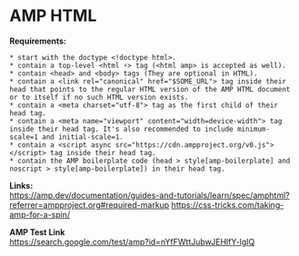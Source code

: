 # AMP HTML

**Requirements:**

	* start with the doctype <!doctype html>. 
	* contain a top-level <html ⚡> tag (<html amp> is accepted as well). 
	* contain <head> and <body> tags (They are optional in HTML). 
	* contain a <link rel="canonical" href="$SOME_URL"> tag inside their head that points to the regular HTML version of the AMP HTML document or to itself if no such HTML version exists. 
	* contain a <meta charset="utf-8"> tag as the first child of their head tag. 
	* contain a <meta name="viewport" content="width=device-width"> tag inside their head tag. It's also recommended to include minimum-scale=1 and initial-scale=1. 
	* contain a <script async src="https://cdn.ampproject.org/v0.js"></script> tag inside their head tag. 
	* contain the AMP boilerplate code (head > style[amp-boilerplate] and noscript > style[amp-boilerplate]) in their head tag. 

**Links:**  
https://amp.dev/documentation/guides-and-tutorials/learn/spec/amphtml?referrer=ampproject.org#required-markup
https://css-tricks.com/taking-amp-for-a-spin/

**AMP Test Link**  
https://search.google.com/test/amp?id=nYfFWttJubwJEHlfY-lgIQ
